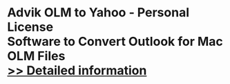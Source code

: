 # Advik OLM to Yahoo - Personal License<br />Software to Convert Outlook for Mac OLM Files<br />[>> Detailed information](https://secure.shareit.com/shareit/product.html?productid=300807106&affiliateid=200057808)